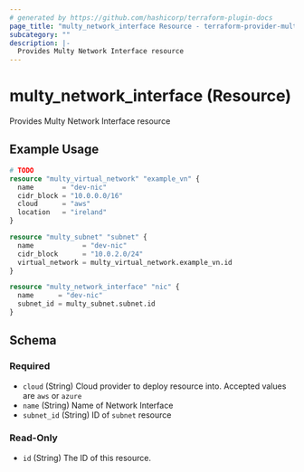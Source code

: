 ```yaml
---
# generated by https://github.com/hashicorp/terraform-plugin-docs
page_title: "multy_network_interface Resource - terraform-provider-multy"
subcategory: ""
description: |-
  Provides Multy Network Interface resource
---
```


# multy_network_interface (Resource)

Provides Multy Network Interface resource

## Example Usage

```terraform
# TODO
resource "multy_virtual_network" "example_vn" {
  name       = "dev-nic"
  cidr_block = "10.0.0.0/16"
  cloud      = "aws"
  location   = "ireland"
}

resource "multy_subnet" "subnet" {
  name            = "dev-nic"
  cidr_block      = "10.0.2.0/24"
  virtual_network = multy_virtual_network.example_vn.id
}

resource "multy_network_interface" "nic" {
  name      = "dev-nic"
  subnet_id = multy_subnet.subnet.id
}
```

<!-- schema generated by tfplugindocs -->
## Schema

### Required

- `cloud` (String) Cloud provider to deploy resource into. Accepted values are `aws` or `azure`
- `name` (String) Name of Network Interface
- `subnet_id` (String) ID of `subnet` resource

### Read-Only

- `id` (String) The ID of this resource.


